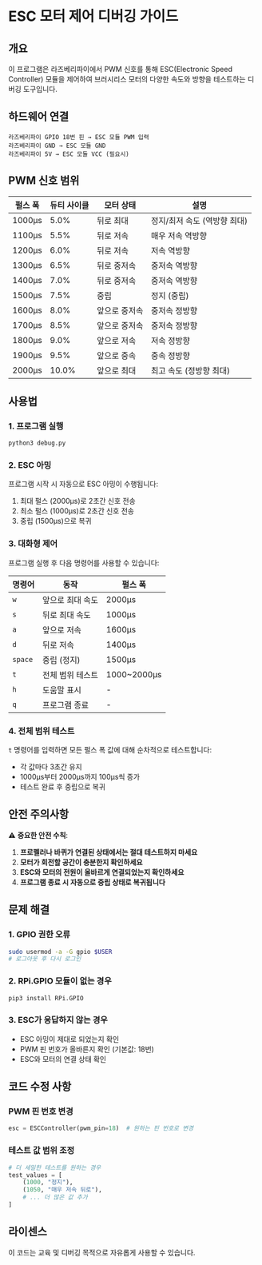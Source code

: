 # ESC 모터 제어 디버깅 가이드

## 개요
이 프로그램은 라즈베리파이에서 PWM 신호를 통해 ESC(Electronic Speed Controller) 모듈을 제어하여 브러시리스 모터의 다양한 속도와 방향을 테스트하는 디버깅 도구입니다.

## 하드웨어 연결
```
라즈베리파이 GPIO 18번 핀 → ESC 모듈 PWM 입력
라즈베리파이 GND → ESC 모듈 GND
라즈베리파이 5V → ESC 모듈 VCC (필요시)
```

## PWM 신호 범위
| 펄스 폭 | 듀티 사이클 | 모터 상태 | 설명 |
|---------|-------------|-----------|------|
| 1000μs | 5.0% | 뒤로 최대 | 정지/최저 속도 (역방향 최대) |
| 1100μs | 5.5% | 뒤로 저속 | 매우 저속 역방향 |
| 1200μs | 6.0% | 뒤로 저속 | 저속 역방향 |
| 1300μs | 6.5% | 뒤로 중저속 | 중저속 역방향 |
| 1400μs | 7.0% | 뒤로 중저속 | 중저속 역방향 |
| 1500μs | 7.5% | 중립 | 정지 (중립) |
| 1600μs | 8.0% | 앞으로 중저속 | 중저속 정방향 |
| 1700μs | 8.5% | 앞으로 중저속 | 중저속 정방향 |
| 1800μs | 9.0% | 앞으로 저속 | 저속 정방향 |
| 1900μs | 9.5% | 앞으로 중속 | 중속 정방향 |
| 2000μs | 10.0% | 앞으로 최대 | 최고 속도 (정방향 최대) |

## 사용법

### 1. 프로그램 실행
```bash
python3 debug.py
```

### 2. ESC 아밍
프로그램 시작 시 자동으로 ESC 아밍이 수행됩니다:
1. 최대 펄스 (2000μs)로 2초간 신호 전송
2. 최소 펄스 (1000μs)로 2초간 신호 전송
3. 중립 (1500μs)으로 복귀

### 3. 대화형 제어
프로그램 실행 후 다음 명령어를 사용할 수 있습니다:

| 명령어 | 동작 | 펄스 폭 |
|--------|------|---------|
| `w` | 앞으로 최대 속도 | 2000μs |
| `s` | 뒤로 최대 속도 | 1000μs |
| `a` | 앞으로 저속 | 1600μs |
| `d` | 뒤로 저속 | 1400μs |
| `space` | 중립 (정지) | 1500μs |
| `t` | 전체 범위 테스트 | 1000~2000μs |
| `h` | 도움말 표시 | - |
| `q` | 프로그램 종료 | - |

### 4. 전체 범위 테스트
`t` 명령어를 입력하면 모든 펄스 폭 값에 대해 순차적으로 테스트합니다:
- 각 값마다 3초간 유지
- 1000μs부터 2000μs까지 100μs씩 증가
- 테스트 완료 후 중립으로 복귀

## 안전 주의사항

⚠️ **중요한 안전 수칙**:
1. **프로펠러나 바퀴가 연결된 상태에서는 절대 테스트하지 마세요**
2. **모터가 회전할 공간이 충분한지 확인하세요**
3. **ESC와 모터의 전원이 올바르게 연결되었는지 확인하세요**
4. **프로그램 종료 시 자동으로 중립 상태로 복귀됩니다**

## 문제 해결

### 1. GPIO 권한 오류
```bash
sudo usermod -a -G gpio $USER
# 로그아웃 후 다시 로그인
```

### 2. RPi.GPIO 모듈이 없는 경우
```bash
pip3 install RPi.GPIO
```

### 3. ESC가 응답하지 않는 경우
- ESC 아밍이 제대로 되었는지 확인
- PWM 핀 번호가 올바른지 확인 (기본값: 18번)
- ESC와 모터의 연결 상태 확인

## 코드 수정 사항

### PWM 핀 번호 변경
```python
esc = ESCController(pwm_pin=18)  # 원하는 핀 번호로 변경
```

### 테스트 값 범위 조정
```python
# 더 세밀한 테스트를 원하는 경우
test_values = [
    (1000, "정지"),
    (1050, "매우 저속 뒤로"),
    # ... 더 많은 값 추가
]
```

## 라이센스
이 코드는 교육 및 디버깅 목적으로 자유롭게 사용할 수 있습니다.
